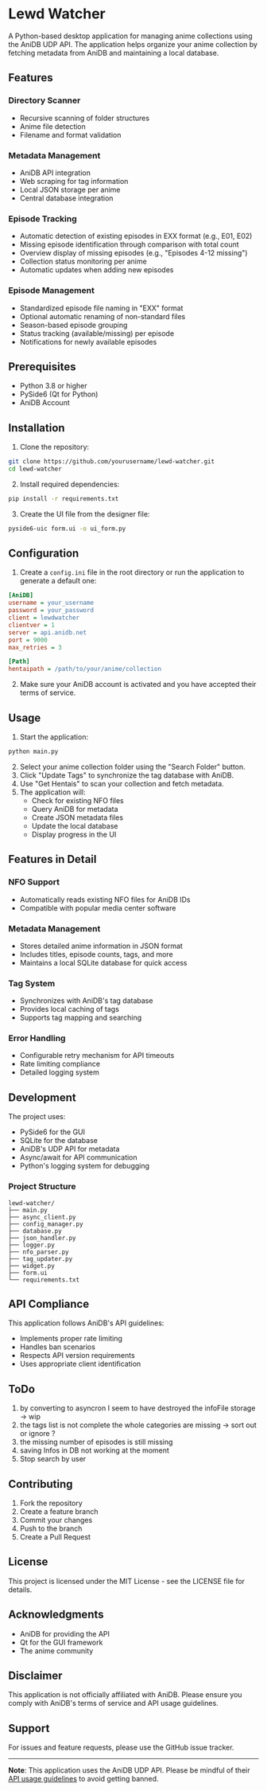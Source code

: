 # Lewd Watcher

A Python-based desktop application for managing anime collections using the AniDB UDP API. The application helps organize your anime collection by fetching metadata from AniDB and maintaining a local database.

## Features

### Directory Scanner

- Recursive scanning of folder structures
- Anime file detection
- Filename and format validation

### Metadata Management

- AniDB API integration
- Web scraping for tag information
- Local JSON storage per anime
- Central database integration

### Episode Tracking

- Automatic detection of existing episodes in EXX format (e.g., E01, E02)
- Missing episode identification through comparison with total count
- Overview display of missing episodes (e.g., "Episodes 4-12 missing")
- Collection status monitoring per anime
- Automatic updates when adding new episodes

### Episode Management

- Standardized episode file naming in "EXX" format
- Optional automatic renaming of non-standard files
- Season-based episode grouping
- Status tracking (available/missing) per episode
- Notifications for newly available episodes

## Prerequisites

- Python 3.8 or higher
- PySide6 (Qt for Python)
- AniDB Account

## Installation

1. Clone the repository:
```bash
git clone https://github.com/yourusername/lewd-watcher.git
cd lewd-watcher
```

2. Install required dependencies:
```bash
pip install -r requirements.txt
```

3. Create the UI file from the designer file:
```bash
pyside6-uic form.ui -o ui_form.py
```

## Configuration

1. Create a `config.ini` file in the root directory or run the application to generate a default one:

```ini
[AniDB]
username = your_username
password = your_password
client = lewdwatcher
clientver = 1
server = api.anidb.net
port = 9000
max_retries = 3

[Path]
hentaipath = /path/to/your/anime/collection
```

2. Make sure your AniDB account is activated and you have accepted their terms of service.

## Usage

1. Start the application:
```bash
python main.py
```

2. Select your anime collection folder using the "Search Folder" button.
3. Click "Update Tags" to synchronize the tag database with AniDB.
4. Use "Get Hentais" to scan your collection and fetch metadata.
5. The application will:
   - Check for existing NFO files
   - Query AniDB for metadata
   - Create JSON metadata files
   - Update the local database
   - Display progress in the UI

## Features in Detail

### NFO Support
- Automatically reads existing NFO files for AniDB IDs
- Compatible with popular media center software

### Metadata Management
- Stores detailed anime information in JSON format
- Includes titles, episode counts, tags, and more
- Maintains a local SQLite database for quick access

### Tag System
- Synchronizes with AniDB's tag database
- Provides local caching of tags
- Supports tag mapping and searching

### Error Handling
- Configurable retry mechanism for API timeouts
- Rate limiting compliance
- Detailed logging system

## Development

The project uses:
- PySide6 for the GUI
- SQLite for the database
- AniDB's UDP API for metadata
- Async/await for API communication
- Python's logging system for debugging

### Project Structure
```
lewd-watcher/
├── main.py
├── async_client.py
├── config_manager.py
├── database.py
├── json_handler.py
├── logger.py
├── nfo_parser.py
├── tag_updater.py
├── widget.py
├── form.ui
└── requirements.txt
```

## API Compliance

This application follows AniDB's API guidelines:
- Implements proper rate limiting
- Handles ban scenarios
- Respects API version requirements
- Uses appropriate client identification

## ToDo

1. by converting to asyncron I seem to have destroyed the infoFile storage -> wip
2. the tags list is not complete the whole categories are missing -> sort out or ignore ?
3. the missing number of episodes is still missing
4. saving Infos in DB not working at the moment
5. Stop search by user

## Contributing

1. Fork the repository
2. Create a feature branch
3. Commit your changes
4. Push to the branch
5. Create a Pull Request

## License

This project is licensed under the MIT License - see the LICENSE file for details.

## Acknowledgments

- AniDB for providing the API
- Qt for the GUI framework
- The anime community

## Disclaimer

This application is not officially affiliated with AniDB. Please ensure you comply with AniDB's terms of service and API usage guidelines.

## Support

For issues and feature requests, please use the GitHub issue tracker.

---

**Note**: This application uses the AniDB UDP API. Please be mindful of their [API usage guidelines](https://wiki.anidb.net/UDP_API_Definition) to avoid getting banned.
